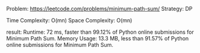 Problem: https://leetcode.com/problems/minimum-path-sum/
Strategy: DP

Time Complexity: O(mn)
Space Complexity: O(mn)

result:
Runtime: 72 ms, faster than 99.12% of Python online submissions for Minimum Path Sum.
Memory Usage: 13.3 MB, less than 91.57% of Python online submissions for Minimum Path Sum.
